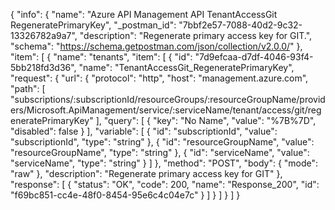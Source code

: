 {
  "info": {
    "name": "Azure API Management API TenantAccessGit RegeneratePrimaryKey",
    "_postman_id": "7bbf2e57-7088-40d2-9c32-13326782a9a7",
    "description": "Regenerate primary access key for GIT.",
    "schema": "https://schema.getpostman.com/json/collection/v2.0.0/"
  },
  "item": [
    {
      "name": "tenants",
      "item": [
        {
          "id": "7d9efcaa-d7df-4046-93f4-5bb218fd3d36",
          "name": "TenantAccessGit_RegeneratePrimaryKey",
          "request": {
            "url": {
              "protocol": "http",
              "host": "management.azure.com",
              "path": [
                "subscriptions/:subscriptionId/resourceGroups/:resourceGroupName/providers/Microsoft.ApiManagement/service/:serviceName/tenant/access/git/regeneratePrimaryKey"
              ],
              "query": [
                {
                  "key": "No Name",
                  "value": "%7B%7D",
                  "disabled": false
                }
              ],
              "variable": [
                {
                  "id": "subscriptionId",
                  "value": "subscriptionId",
                  "type": "string"
                },
                {
                  "id": "resourceGroupName",
                  "value": "resourceGroupName",
                  "type": "string"
                },
                {
                  "id": "serviceName",
                  "value": "serviceName",
                  "type": "string"
                }
              ]
            },
            "method": "POST",
            "body": {
              "mode": "raw"
            },
            "description": "Regenerate primary access key for GIT"
          },
          "response": [
            {
              "status": "OK",
              "code": 200,
              "name": "Response_200",
              "id": "f69bc851-cc4e-48f0-8454-95e6c4c04e7c"
            }
          ]
        }
      ]
    }
  ]
}